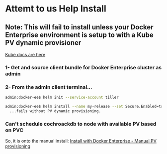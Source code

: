 # Attemt to us Help Install

## Note: This will fail to install unless your Docker Enterprise environment is setup to with a Kube PV dynamic provisioner

[Kube docs are here](https://kubernetes.io/docs/concepts/storage/dynamic-provisioning/#enabling-dynamic-provisioning)

### 1- Get and source client bundle for Docker Enterprise cluster as admin

### 2- From the admin client terminal...

```bash
admin:docker-ee$ helm init --service-account tiller

admin:docker-ee$ helm install --name my-release --set Secure.Enabled=true --set Storage=10Gi stable/cockroachdb
  ...fails without PV dynamic provisioning.
```

### Can't schedule cochroackdb to node with available PV based on PVC

So, it is onto the manual install: [Install with Docker Enterprise - Manual PV provisioning
](INSTALL-COCKROACHDB-DOCKER-ENTERPRISE.md)